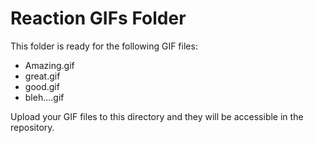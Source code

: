 # Reaction GIFs Folder

This folder is ready for the following GIF files:
- Amazing.gif
- great.gif
- good.gif
- bleh....gif

Upload your GIF files to this directory and they will be accessible in the repository.
